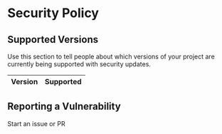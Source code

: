# Security Policy

## Supported Versions

Use this section to tell people about which versions of your project are
currently being supported with security updates.

| Version | Supported          |
| ------- | ------------------ |


## Reporting a Vulnerability

Start an issue or PR

